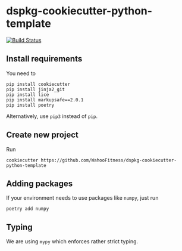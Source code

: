 # dspkg-cookiecutter-python-template
[![Build Status](https://github.com/WahooFitness/dspkg-cookiecutter-python-template/workflows/test/badge.svg?branch=main&event=push)](https://github.com/WahooFitness/dspkg-cookiecutter-python-template/actions)


## Install requirements
You need to
```
pip install cookiecutter  
pip install jinja2_git
pip install lice
pip install markupsafe==2.0.1
pip install poetry 
```
Alternatively, use `pip3` instead of `pip`.

## Create new project
Run

```cookiecutter https://github.com/WahooFitness/dspkg-cookiecutter-python-template```

## Adding packages 
If your environment needs to use packages like `numpy`, just run
```
poetry add numpy
```
## Typing
We are using `mypy` which enforces rather strict typing.
